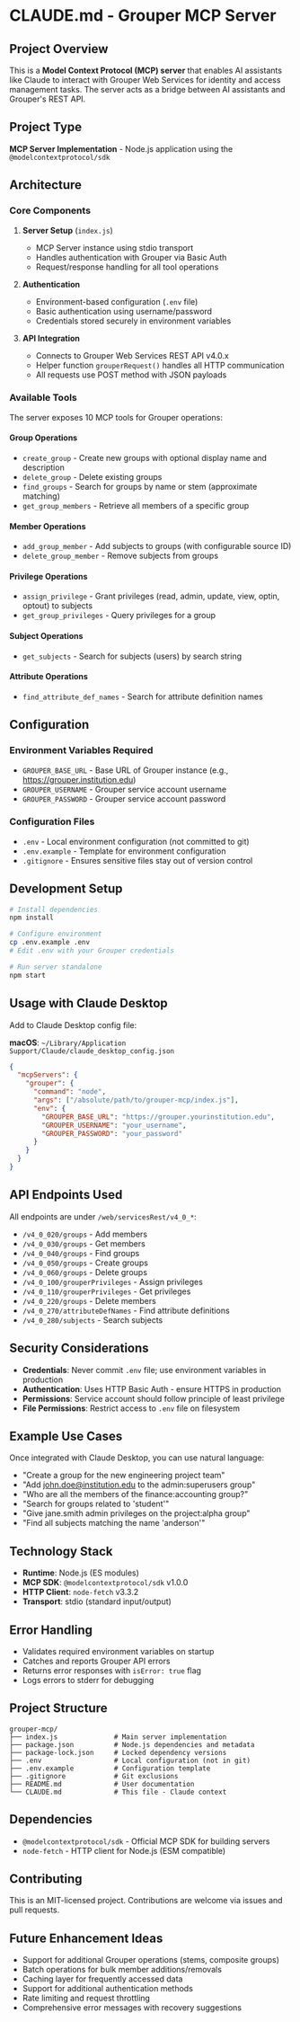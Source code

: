 # CLAUDE.md - Grouper MCP Server

## Project Overview

This is a **Model Context Protocol (MCP) server** that enables AI assistants like Claude to interact with Grouper Web Services for identity and access management tasks. The server acts as a bridge between AI assistants and Grouper's REST API.

## Project Type

**MCP Server Implementation** - Node.js application using the `@modelcontextprotocol/sdk`

## Architecture

### Core Components

1. **Server Setup** (`index.js`)
   - MCP Server instance using stdio transport
   - Handles authentication with Grouper via Basic Auth
   - Request/response handling for all tool operations

2. **Authentication**
   - Environment-based configuration (`.env` file)
   - Basic authentication using username/password
   - Credentials stored securely in environment variables

3. **API Integration**
   - Connects to Grouper Web Services REST API v4.0.x
   - Helper function `grouperRequest()` handles all HTTP communication
   - All requests use POST method with JSON payloads

### Available Tools

The server exposes 10 MCP tools for Grouper operations:

#### Group Operations
- `create_group` - Create new groups with optional display name and description
- `delete_group` - Delete existing groups
- `find_groups` - Search for groups by name or stem (approximate matching)
- `get_group_members` - Retrieve all members of a specific group

#### Member Operations
- `add_group_member` - Add subjects to groups (with configurable source ID)
- `delete_group_member` - Remove subjects from groups

#### Privilege Operations
- `assign_privilege` - Grant privileges (read, admin, update, view, optin, optout) to subjects
- `get_group_privileges` - Query privileges for a group

#### Subject Operations
- `get_subjects` - Search for subjects (users) by search string

#### Attribute Operations
- `find_attribute_def_names` - Search for attribute definition names

## Configuration

### Environment Variables Required
- `GROUPER_BASE_URL` - Base URL of Grouper instance (e.g., https://grouper.institution.edu)
- `GROUPER_USERNAME` - Grouper service account username
- `GROUPER_PASSWORD` - Grouper service account password

### Configuration Files
- `.env` - Local environment configuration (not committed to git)
- `.env.example` - Template for environment configuration
- `.gitignore` - Ensures sensitive files stay out of version control

## Development Setup

```bash
# Install dependencies
npm install

# Configure environment
cp .env.example .env
# Edit .env with your Grouper credentials

# Run server standalone
npm start
```

## Usage with Claude Desktop

Add to Claude Desktop config file:

**macOS**: `~/Library/Application Support/Claude/claude_desktop_config.json`

```json
{
  "mcpServers": {
    "grouper": {
      "command": "node",
      "args": ["/absolute/path/to/grouper-mcp/index.js"],
      "env": {
        "GROUPER_BASE_URL": "https://grouper.yourinstitution.edu",
        "GROUPER_USERNAME": "your_username",
        "GROUPER_PASSWORD": "your_password"
      }
    }
  }
}
```

## API Endpoints Used

All endpoints are under `/web/servicesRest/v4_0_*`:
- `/v4_0_020/groups` - Add members
- `/v4_0_030/groups` - Get members
- `/v4_0_040/groups` - Find groups
- `/v4_0_050/groups` - Create groups
- `/v4_0_060/groups` - Delete groups
- `/v4_0_100/grouperPrivileges` - Assign privileges
- `/v4_0_110/grouperPrivileges` - Get privileges
- `/v4_0_220/groups` - Delete members
- `/v4_0_270/attributeDefNames` - Find attribute definitions
- `/v4_0_280/subjects` - Search subjects

## Security Considerations

- **Credentials**: Never commit `.env` file; use environment variables in production
- **Authentication**: Uses HTTP Basic Auth - ensure HTTPS in production
- **Permissions**: Service account should follow principle of least privilege
- **File Permissions**: Restrict access to `.env` file on filesystem

## Example Use Cases

Once integrated with Claude Desktop, you can use natural language:

- "Create a group for the new engineering project team"
- "Add john.doe@institution.edu to the admin:superusers group"
- "Who are all the members of the finance:accounting group?"
- "Search for groups related to 'student'"
- "Give jane.smith admin privileges on the project:alpha group"
- "Find all subjects matching the name 'anderson'"

## Technology Stack

- **Runtime**: Node.js (ES modules)
- **MCP SDK**: `@modelcontextprotocol/sdk` v1.0.0
- **HTTP Client**: `node-fetch` v3.3.2
- **Transport**: stdio (standard input/output)

## Error Handling

- Validates required environment variables on startup
- Catches and reports Grouper API errors
- Returns error responses with `isError: true` flag
- Logs errors to stderr for debugging

## Project Structure

```
grouper-mcp/
├── index.js              # Main server implementation
├── package.json          # Node.js dependencies and metadata
├── package-lock.json     # Locked dependency versions
├── .env                  # Local configuration (not in git)
├── .env.example          # Configuration template
├── .gitignore            # Git exclusions
├── README.md             # User documentation
└── CLAUDE.md             # This file - Claude context
```

## Dependencies

- `@modelcontextprotocol/sdk` - Official MCP SDK for building servers
- `node-fetch` - HTTP client for Node.js (ESM compatible)

## Contributing

This is an MIT-licensed project. Contributions are welcome via issues and pull requests.

## Future Enhancement Ideas

- Support for additional Grouper operations (stems, composite groups)
- Batch operations for bulk member additions/removals
- Caching layer for frequently accessed data
- Support for additional authentication methods
- Rate limiting and request throttling
- Comprehensive error messages with recovery suggestions
